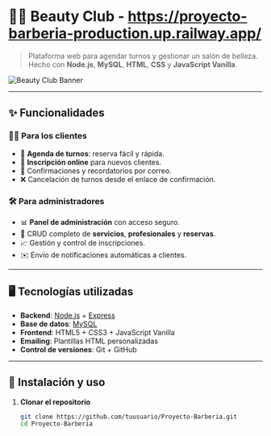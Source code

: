 # 💇‍♀️ Beauty Club - https://proyecto-barberia-production.up.railway.app/

> Plataforma web para agendar turnos y gestionar un salón de belleza.  
> Hecho con **Node.js**, **MySQL**, **HTML**, **CSS** y **JavaScript Vanilla**.

![Beauty Club Banner](https://drive.google.com/uc?export=view&id=1gFTykHd5N0-vNVWcoBM6jCidDSacFIP4)

---

## ✨ Funcionalidades

### 👩‍💻 Para los clientes
- 📅 **Agenda de turnos**: reserva fácil y rápida.
- 📝 **Inscripción online** para nuevos clientes.
- 📩 Confirmaciones y recordatorios por correo.
- ❌ Cancelación de turnos desde el enlace de confirmación.

### 🛠️ Para administradores
- 📊 **Panel de administración** con acceso seguro.
- 🔄 CRUD completo de **servicios**, **profesionales** y **reservas**.
- 📈 Gestión y control de inscripciones.
- ✉️ Envío de notificaciones automáticas a clientes.

---

## 🖥️ Tecnologías utilizadas

- **Backend**: [Node.js](https://nodejs.org/) + [Express](https://expressjs.com/)
- **Base de datos**: [MySQL](https://www.mysql.com/)
- **Frontend**: HTML5 + CSS3 + JavaScript Vanilla
- **Emailing**: Plantillas HTML personalizadas
- **Control de versiones**: Git + GitHub

---

## 🚀 Instalación y uso

1. **Clonar el repositorio**
   ```bash
   git clone https://github.com/tuusuario/Proyecto-Barberia.git
   cd Proyecto-Barberia
